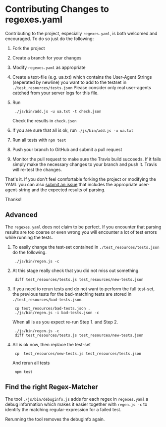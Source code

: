 # Contributing Changes to regexes.yaml

Contributing to the project, especially `regexes.yaml`, is both welcomed and encouraged. To do so just do the following:

1. Fork the project

2. Create a branch for your changes

3. Modify `regexes.yaml` as appropriate

4. Create a text-file (e.g. ua.txt) which contains the User-Agent Strings (seperated by newline) you want to add to the testset in `./test_resources/tests.json`
   Please consider only real user-agents catched from your server logs for this file.

5. Run

        ./js/bin/add.js -u ua.txt -t check.json

   Check the results in `check.json`

6. If you are sure that all is ok, run
   `./js/bin/add.js -u ua.txt`

7. Run all tests with `npm test`

8. Push your branch to GitHub and submit a pull request

9. Monitor the pull request to make sure the Travis build succeeds. If it fails simply make the necessary changes to your branch and push it. Travis will re-test the changes.

That's it. If you don't feel comfortable forking the project or modifying the YAML you can also [submit an issue](https://github.com/commenthol/ua-parser2/issues) that includes the appropriate user-agent-string and the expected results of parsing.

Thanks!


## Advanced

The `regexes.yaml` does not claim to be perfect.
If you encounter that parsing results are too coarse or even wrong you will encounter a lot of test errors while running the tests.

1. To easily change the test-set contained in `./test_resources/tests.json` do the following.

        ./js/bin/regen.js -c

2. At this stage really check that you did not miss out something.

        diff test_resources/tests.js test_resources/new-tests.json

3. If you need to rerun tests and do not want to perform the full test-set, the previous tests for the bad-matching tests are stored in `./test_resources/bad-tests.json`.

        cp test_resources/bad-tests.json .
        ./js/bin/regen.js -i bad-tests.json -c

   When all is as you expect re-run Step 1. and Step 2.

        ./js/bin/regen.js -c
        diff test_resources/tests.js test_resources/new-tests.json

4. All is ok now, then replace the test-set

        cp  test_resources/new-tests.js test_resources/tests.json

   And rerun all tests

        npm test

## Find the right Regex-Matcher

The tool `./js/bin/debuginfo.js` adds for each regex in `regexes.yaml` a debug information which makes it easier together with `regen.js -c` to identify the matching regular-expression for a failed test.

Rerunning the tool removes the debuginfo again.

